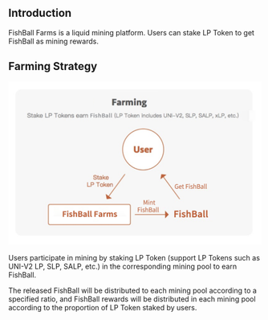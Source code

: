 ## Introduction

FishBall Farms is a liquid mining platform. Users can stake LP Token to get FishBall as mining rewards.

## Farming Strategy

![image](/assets/images/1.png)

Users participate in mining by staking LP Token (support LP Tokens such as UNI-V2 LP, SLP, SALP, etc.) in the corresponding mining pool to earn FishBall.

The released FishBall will be distributed to each mining pool according to a specified ratio, and FishBall rewards will be distributed in each mining pool according to the proportion of LP Token staked by users.